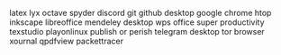 latex
lyx
octave
spyder
discord
git
github desktop
google chrome
htop
inkscape
libreoffice
mendeley desktop
wps office
super productivity
texstudio
playonlinux
publish or perish
telegram desktop
tor browser
xournal
qpdfview
packettracer
